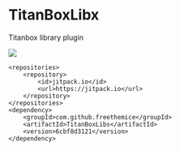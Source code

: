 
# TitanBoxLibx
Titanbox library plugin

[![](https://jitpack.io/v/freethemice/TitanBoxLibs.svg)](https://jitpack.io/#freethemice/TitanBoxLibs)


	<repositories>
		<repository>
		    <id>jitpack.io</id>
		    <url>https://jitpack.io</url>
		</repository>
	</repositories>
	<dependency>
	    <groupId>com.github.freethemice</groupId>
	    <artifactId>TitanBoxLibs</artifactId>
	    <version>6cbf8d3121</version>
	</dependency>
	
	
